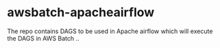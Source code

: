 # awsbatch-apacheairflow
The repo contains DAGS to be used in Apache airflow which will execute the DAGS in AWS Batch ..
